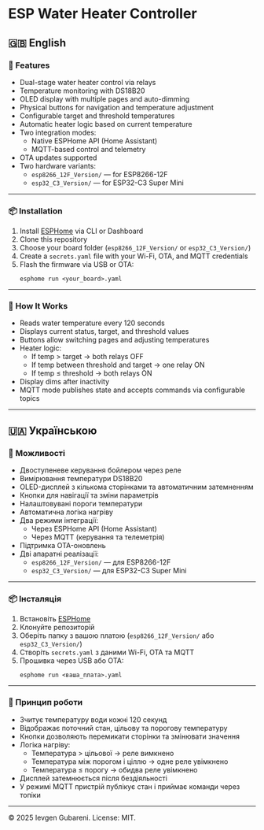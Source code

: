 # ESP Water Heater Controller

## 🇬🇧 English

### 🔧 Features
- Dual-stage water heater control via relays  
- Temperature monitoring with DS18B20  
- OLED display with multiple pages and auto-dimming  
- Physical buttons for navigation and temperature adjustment  
- Configurable target and threshold temperatures  
- Automatic heater logic based on current temperature  
- Two integration modes:  
  - Native ESPHome API (Home Assistant)  
  - MQTT-based control and telemetry  
- OTA updates supported  
- Two hardware variants:
  - `esp8266_12F_Version/` — for ESP8266-12F  
  - `esp32_C3_Version/` — for ESP32-C3 Super Mini

---

### 📦 Installation

1. Install [ESPHome](https://esphome.io/) via CLI or Dashboard  
2. Clone this repository  
3. Choose your board folder (`esp8266_12F_Version/` or `esp32_C3_Version/`)  
4. Create a `secrets.yaml` file with your Wi-Fi, OTA, and MQTT credentials  
5. Flash the firmware via USB or OTA:
   ```
   esphome run <your_board>.yaml
   ```

---

### 🧠 How It Works

- Reads water temperature every 120 seconds  
- Displays current status, target, and threshold values  
- Buttons allow switching pages and adjusting temperatures  
- Heater logic:
  - If temp > target → both relays OFF  
  - If temp between threshold and target → one relay ON  
  - If temp ≤ threshold → both relays ON  
- Display dims after inactivity  
- MQTT mode publishes state and accepts commands via configurable topics

---

## 🇺🇦 Українською

### 🔧 Можливості
- Двоступеневе керування бойлером через реле  
- Вимірювання температури DS18B20  
- OLED-дисплей з кількома сторінками та автоматичним затемненням  
- Кнопки для навігації та зміни параметрів  
- Налаштовувані пороги температури  
- Автоматична логіка нагріву  
- Два режими інтеграції:
  - Через ESPHome API (Home Assistant)  
  - Через MQTT (керування та телеметрія)  
- Підтримка OTA-оновлень  
- Дві апаратні реалізації:
  - `esp8266_12F_Version/` — для ESP8266-12F  
  - `esp32_C3_Version/` — для ESP32-C3 Super Mini

---

### 📦 Інсталяція

1. Встановіть [ESPHome](https://esphome.io/)  
2. Клонуйте репозиторій  
3. Оберіть папку з вашою платою (`esp8266_12F_Version/` або `esp32_C3_Version/`)  
4. Створіть `secrets.yaml` з даними Wi-Fi, OTA та MQTT  
5. Прошивка через USB або OTA:
   ```
   esphome run <ваша_плата>.yaml
   ```

---

### 🧠 Принцип роботи

- Зчитує температуру води кожні 120 секунд  
- Відображає поточний стан, цільову та порогову температуру  
- Кнопки дозволяють перемикати сторінки та змінювати значення  
- Логіка нагріву:
  - Температура > цільової → реле вимкнено  
  - Температура між порогом і ціллю → одне реле увімкнено  
  - Температура ≤ порогу → обидва реле увімкнено  
- Дисплей затемнюється після бездіяльності  
- У режимі MQTT пристрій публікує стан і приймає команди через топіки

---

© 2025 Ievgen Gubareni. License: MIT.

